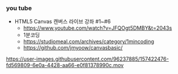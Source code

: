 ### you tube
- HTML5 Canvas 캔버스 라이브 강좌 #1~#6
    - https://www.youtube.com/watch?v=JFQOgt5DMBY&t=2043s
    - 1분코딩
    - https://studiomeal.com/archives/category/1mincoding
    - https://github.com/jmyoow/canvasbasic/
    


https://user-images.githubusercontent.com/96237885/157422476-fd569809-6e0a-4428-aa66-e0f81378990c.mov

